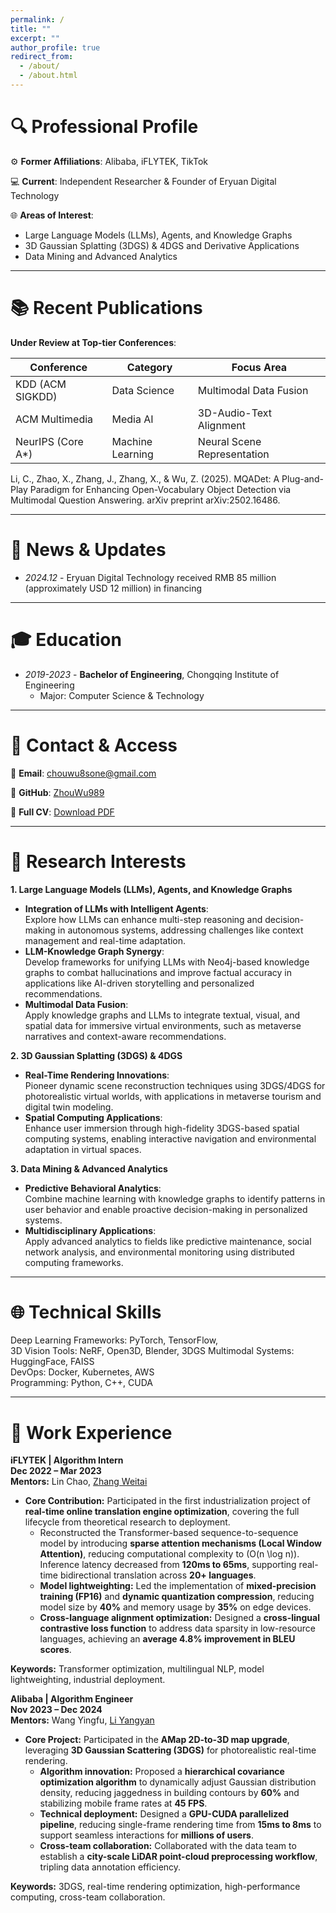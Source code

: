 ```yaml
---
permalink: /
title: ""
excerpt: ""
author_profile: true
redirect_from: 
  - /about/
  - /about.html
---
```


# 🔍 Professional Profile  
⚙️ **Former Affiliations**: Alibaba, iFLYTEK, TikTok

💻 **Current**: Independent Researcher & Founder of Eryuan Digital Technology

🌐 **Areas of Interest**:  
- Large Language Models (LLMs), Agents, and Knowledge Graphs
- 3D Gaussian Splatting (3DGS) & 4DGS and Derivative Applications
- Data Mining and Advanced Analytics

---


# 📚 Recent Publications  
**Under Review at Top-tier Conferences**:  

| Conference        | Category         | Focus Area                  |
| ----------------- | ---------------- | --------------------------- |
| KDD (ACM SIGKDD)  | Data Science     | Multimodal Data Fusion      |
| ACM Multimedia    | Media AI         | 3D-Audio-Text Alignment     |
| NeurIPS (Core A*) | Machine Learning | Neural Scene Representation |

Li, C., Zhao, X., Zhang, J., Zhang, X., & Wu, Z. (2025). MQADet: A Plug-and-Play Paradigm for Enhancing Open-Vocabulary Object Detection via Multimodal Question Answering. arXiv preprint arXiv:2502.16486.

---


# 🚀 News & Updates  
- *2024.12* - Eryuan Digital Technology received RMB 85 million (approximately USD 12 million) in financing

---


# 🎓 Education  
- *2019-2023* - **Bachelor of Engineering**, Chongqing Institute of Engineering   
  - Major: Computer Science & Technology  

---


# 🔗 Contact & Access  
📧 **Email**: chouwu8sone@gmail.com  

🔗 **GitHub**: [ZhouWu989](https://github.com/ZhouWu989)

📄 **Full CV**: [Download PDF](../assets/ZhouWu-CV.pdf)   

---


# 🔬 **Research Interests**  
**1. Large Language Models (LLMs), Agents, and Knowledge Graphs**  
- **Integration of LLMs with Intelligent Agents**:  
  Explore how LLMs can enhance multi-step reasoning and decision-making in autonomous systems, addressing challenges like context management and real-time adaptation.  
- **LLM-Knowledge Graph Synergy**:  
  Develop frameworks for unifying LLMs with Neo4j-based knowledge graphs to combat hallucinations and improve factual accuracy in applications like AI-driven storytelling and personalized recommendations.  
- **Multimodal Data Fusion**:  
  Apply knowledge graphs and LLMs to integrate textual, visual, and spatial data for immersive virtual environments, such as metaverse narratives and context-aware recommendations.  

**2. 3D Gaussian Splatting (3DGS) & 4DGS**  
- **Real-Time Rendering Innovations**:  
  Pioneer dynamic scene reconstruction techniques using 3DGS/4DGS for photorealistic virtual worlds, with applications in metaverse tourism and digital twin modeling.  
- **Spatial Computing Applications**:  
  Enhance user immersion through high-fidelity 3DGS-based spatial computing systems, enabling interactive navigation and environmental adaptation in virtual spaces.  

**3. Data Mining & Advanced Analytics**  
- **Predictive Behavioral Analytics**:  
  Combine machine learning with knowledge graphs to identify patterns in user behavior and enable proactive decision-making in personalized systems.  
- **Multidisciplinary Applications**:  
  Apply advanced analytics to fields like predictive maintenance, social network analysis, and environmental monitoring using distributed computing frameworks.  

---


# 🌐 Technical Skills  
Deep Learning Frameworks: PyTorch, TensorFlow,  
3D Vision Tools: NeRF, Open3D, Blender, 3DGS
Multimodal Systems: HuggingFace, FAISS  
DevOps: Docker, Kubernetes, AWS  
Programming: Python, C++, CUDA  

---


# 📌 Work Experience 
**iFLYTEK | Algorithm Intern**  
**Dec 2022 – Mar 2023**  
**Mentors:** Lin Chao, [Zhang Weitai](https://scholar.google.com/citations?hl=zh-CN&user=5RwISo0AAAAJ)  
- **Core Contribution:** Participated in the first industrialization project of **real-time online translation engine optimization**, covering the full lifecycle from theoretical research to deployment.  
  - Reconstructed the Transformer-based sequence-to-sequence model by introducing **sparse attention mechanisms (Local Window Attention)**, reducing computational complexity to \(O(n \log n)\). Inference latency decreased from **120ms to 65ms**, supporting real-time bidirectional translation across **20+ languages**.  
  - **Model lightweighting:** Led the implementation of **mixed-precision training (FP16)** and **dynamic quantization compression**, reducing model size by **40%** and memory usage by **35%** on edge devices.  
  - **Cross-language alignment optimization:** Designed a **cross-lingual contrastive loss function** to address data sparsity in low-resource languages, achieving an **average 4.8% improvement in BLEU scores**.  

**Keywords:** Transformer optimization, multilingual NLP, model lightweighting, industrial deployment.  


**Alibaba | Algorithm Engineer**  
**Nov 2023 – Dec 2024**  
**Mentors:** Wang Yingfu, [Li Yangyan](https://yangyan.li/)  
- **Core Project:** Participated in the **AMap 2D-to-3D map upgrade**, leveraging **3D Gaussian Scattering (3DGS)** for photorealistic real-time rendering.  
  - **Algorithm innovation:** Proposed a **hierarchical covariance optimization algorithm** to dynamically adjust Gaussian distribution density, reducing jaggedness in building contours by **60%** and stabilizing mobile frame rates at **45 FPS**.  
  - **Technical deployment:** Designed a **GPU-CUDA parallelized pipeline**, reducing single-frame rendering time from **15ms to 8ms** to support seamless interactions for **millions of users**.  
  - **Cross-team collaboration:** Collaborated with the data team to establish a **city-scale LiDAR point-cloud preprocessing workflow**, tripling data annotation efficiency.  

**Keywords:** 3DGS, real-time rendering optimization, high-performance computing, cross-team collaboration.  

